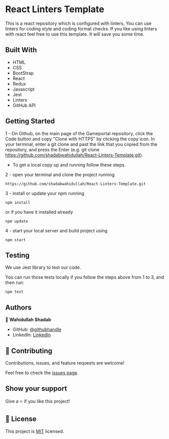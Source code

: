 # React Linters Template

This is a react repository which is configured with linters, You can use linters for coding style and coding format checks. If you like using linters with react feel free to use this template. It will save you some time.

## Built With

- HTML 
- CSS
- BootStrap
- React
- Redux
- Javascript
- Jest
- Linters
- GitHub API


## Getting Started

1 - On Github, on the main page of the Gameportal repository, click the Code button and copy "Clone with HTTPS" by clicking the copy icon.
In your terminal, enter a git clone and past the link that you copied from the repository, and press the   Enter
(e.g. git clone https://github.com/shadabwahidullah/React-Linters-Template.git).

* To get a local copy up and running follow these steps.

2 - open your terminal and clone the project running 

`https://github.com/shadabwahidullah/React-Linters-Template.git`

3 - install or update your npm running

`npm install` 

or if you have it installed already 

`npm update`

4 - start your local server and build project using

`npm start`

## Testing

We use Jest library to test our code.

You can run those tests locally if you follow the steps above from 1 to 3, and then run:

`npm test`

## Authors

👤 **Wahidullah Shadab**

- GitHub: [@githubhandle](https://github.com/shadabwahidullah)
- LinkedIn: [LinkedIn](https://www.linkedin.com/in/wahidullah-shadab-2712031a3)


## 🤝 Contributing

Contributions, issues, and feature requests are welcome!

Feel free to check the [issues page](../../issues/).

## Show your support

Give a ⭐️ if you like this project!


## 📝 License

This project is [MIT](./MIT.md) licensed.
